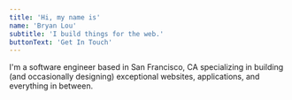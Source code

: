 ```yaml
---
title: 'Hi, my name is'
name: 'Bryan Lou'
subtitle: 'I build things for the web.'
buttonText: 'Get In Touch'
---
```


I'm a software engineer based in San Francisco, CA specializing in building (and occasionally designing) exceptional websites, applications, and everything in between.
